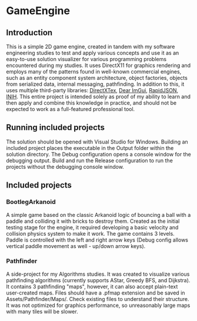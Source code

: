 # GameEngine

## Introduction

This is a simple 2D game engine, created in tandem with my software engineering studies to test and apply various concepts and use it as an easy-to-use solution visualizer for various programming problems encountered during my studies. It uses DirectX11 for graphics rendering and employs many of the patterns found in well-known commercial engines, such as an entity component system architecture, object factories, objects from serialized data, internal messaging, pathfinding. In addition to this, it uses multiple third-party libraries: [DirectXTex](https://github.com/microsoft/DirectXTex), [Dear ImGui](https://github.com/ocornut/imgui), [RapidJSON](https://rapidjson.org/), [INIH](https://github.com/benhoyt/inih). This entire project is intended solely as proof of my ability to learn and then apply and combine this knowledge in practice, and should not be expected to work as a full-featured professional tool.

## Running included projects

The solution should be opened with Visual Studio for Windows. Building an included project places the executable in the Output folder within the solution directory. The Debug configuration opens a console window for the debugging output. Build and run the Release configuration to run the projects without the debugging console window.

## Included projects

### BootlegArkanoid

A simple game based on the classic Arkanoid logic of bouncing a ball with a paddle and colliding it with bricks to destroy them. Created as the initial testing stage for the engine, it required developing a basic velocity and collision physics system to make it work. The game contains 3 levels. Paddle is controlled with the left and right arrow keys (Debug config allows vertical paddle movement as well - up/down arrow keys).

### Pathfinder

A side-project for my Algorithms studies. It was created to visualize various pathfinding algorithms (currently supports AStar, Greedy BFS, and Dijkstra). It contains 3 pathfinding "maps", however, it can also accept plain-text user-created maps. Files should have a .pfmap extension and be saved in Assets/Pathfinder/Maps/. Check existing files to understand their structure. It was not optimized for graphics performance, so unreasonably large maps with many tiles will be slower.
